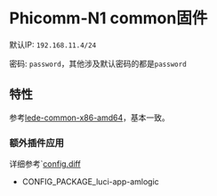 # Phicomm-N1 common固件

默认IP: `192.168.11.4/24`

密码: `password`，其他涉及默认密码的都是`password`

## 特性

参考[lede-common-x86-amd64](../lede-common-x86-amd64/README.md)，基本一致。

### 额外插件应用

详细参考`[config.diff](config.diff)

- CONFIG_PACKAGE_luci-app-amlogic
